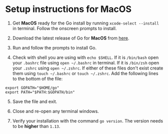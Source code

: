 # Setup instructions for MacOS

1. Get **MacOS** ready for the Go install by running `xcode-select --install` in terminal. Follow the onscreen prompts to install.

2. Download the latest release of Go for **MacOS** from [here](https://golang.org/dl/).

3. Run and follow the prompts to install Go.

4. Check with shell you are using with `echo $SHELL`. If it is `/bin/bash` open your `.bashrc` file using `open ~/.bashrc` in terminal. If it is `/bin/zsh` open your `.zshrc` using `open ~/.zshrc`. If either of these files don't exist create them using `touch ~/.bashrc` or `touch ~/.zshrc`. Add the following lines to the bottom of the file:

```
export GOPATH="$HOME/go"
export PATH="$PATH:$GOPATH/bin"
```

5. Save the file and exit.

6. Close and re-open any terminal windows.

7. Verify your installation with the command `go version`. The version needs to be **higher** than `1.13`.
